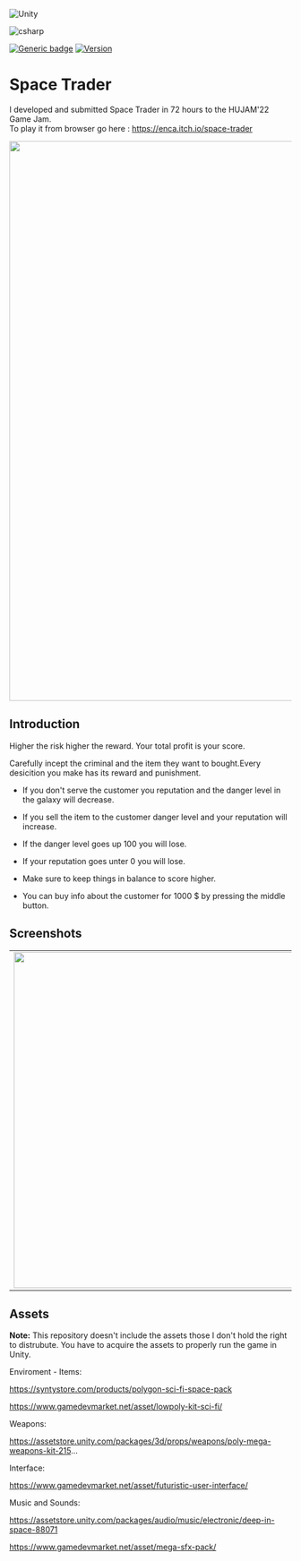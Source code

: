 

![Unity](https://img.shields.io/badge/Unity-100000?style=for-the-badge&logo=unity&logoColor=white)

![csharp](https://forthebadge.com/images/badges/made-with-c-sharp.svg)

[![Generic badge](https://img.shields.io/badge/status-Released-<COLOR>.svg)](https://shields.io/)
[![Version](https://img.shields.io/badge/version-1.0-<COLOR>.svg)](https://shields.io/)

# Space Trader
I developed and submitted Space Trader in 72 hours to the HUJAM'22 Game Jam.
</br>
To play it from browser go here : https://enca.itch.io/space-trader

<tr>
<td>
<img src="https://img.itch.zone/aW1hZ2UvMTgzMjk0Ni8xMDc1NzI3My5wbmc=/original/fZOFMz.png" width="1000">
</td>
</tr>

## Introduction

Higher the risk higher the reward. Your total profit is your score.

Carefully incept the criminal and the item they want to bought.Every desicition you make has its reward and punishment.

- If you don't serve the customer you reputation and the danger level in the galaxy will decrease.

- If you sell the item to the customer danger level and your reputation will increase.

- If the danger level goes up 100 you will lose.

- If your reputation goes unter 0 you will lose.

- Make sure to keep things in balance to score higher.

- You can buy info about the customer for 1000 $ by pressing the middle button.

## Screenshots
<table align="center">

<tr>
<td>
<img src="https://img.itch.zone/aW1hZ2UvMTgzMjk0Ni8xMDc1NzI3NC5wbmc=/original/fFyXQZ.png" width="600">
</td>
 <td>
<img src="https://img.itch.zone/aW1hZ2UvMTgzMjk0Ni8xMDc1NzI3NS5wbmc=/original/SkJHUp.png" width="600">
</tr>

</tr>
</table>
</div>

## Assets
**Note:** This repository doesn't include the assets those I don't hold the right to distrubute. 
You have to acquire the assets to properly run the game in Unity.

Enviroment - Items:

https://syntystore.com/products/polygon-sci-fi-space-pack

https://www.gamedevmarket.net/asset/lowpoly-kit-sci-fi/

Weapons:

https://assetstore.unity.com/packages/3d/props/weapons/poly-mega-weapons-kit-215...

Interface:

https://www.gamedevmarket.net/asset/futuristic-user-interface/

Music and Sounds:

https://assetstore.unity.com/packages/audio/music/electronic/deep-in-space-88071

https://www.gamedevmarket.net/asset/mega-sfx-pack/
